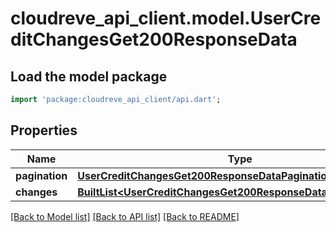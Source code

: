 # cloudreve_api_client.model.UserCreditChangesGet200ResponseData

## Load the model package
```dart
import 'package:cloudreve_api_client/api.dart';
```

## Properties
Name | Type | Description | Notes
------------ | ------------- | ------------- | -------------
**pagination** | [**UserCreditChangesGet200ResponseDataPagination**](UserCreditChangesGet200ResponseDataPagination.md) |  | [optional] 
**changes** | [**BuiltList&lt;UserCreditChangesGet200ResponseDataChangesInner&gt;**](UserCreditChangesGet200ResponseDataChangesInner.md) |  | [optional] 

[[Back to Model list]](../README.md#documentation-for-models) [[Back to API list]](../README.md#documentation-for-api-endpoints) [[Back to README]](../README.md)


